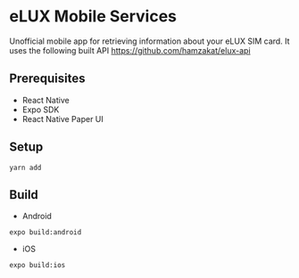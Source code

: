 # eLUX Mobile Services
Unofficial mobile app for retrieving information about your eLUX SIM card. It uses the following built API https://github.com/hamzakat/elux-api 

## Prerequisites
- React Native
- Expo SDK
- React Native Paper UI

## Setup
```
yarn add
```

## Build
- Android
```
expo build:android
```
- iOS
```
expo build:ios
```


